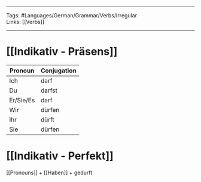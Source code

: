 ___
Tags: #Languages/German/Grammar/Verbs/Irregular  
Links: [[Verbs]]
___
# [[Indikativ - Präsens]]
Pronoun|Conjugation
------------ | ------------
Ich | darf
Du | darfst
Er/Sie/Es | darf
Wir | dürfen
Ihr | dürft
Sie | dürfen


# [[Indikativ - Perfekt]]
[[Pronouns]] + [[Haben]] + gedurft